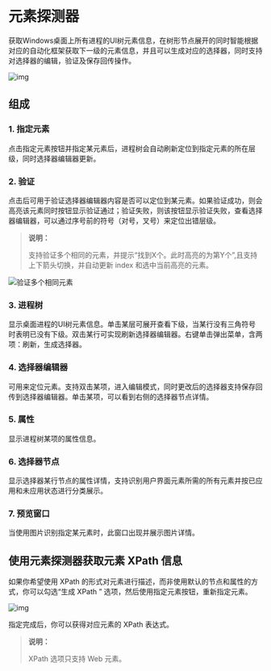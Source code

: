 # 元素探测器

获取Windows桌面上所有进程的UI树元素信息，在树形节点展开的同时智能根据对应的自动化框架获取下一级的元素信息，并且可以生成对应的选择器，同时支持对选择器的编辑，验证及保存回传操作。 

![img](https://docimages.blob.core.chinacloudapi.cn/images/Amanda/uidetector20201208.png)

## 组成

### 1. 指定元素

点击指定元素按钮并指定某元素后，进程树会自动刷新定位到指定元素的所在层级，同时选择器编辑器更新。
### 2. 验证

点击后可用于验证选择器编辑器内容是否可以定位到某元素。如果验证成功，则会高亮该元素同时按钮显示验证通过；验证失败，则该按钮显示验证失败，查看选择器编辑器，可以通过序号前的符号（对号，叉号）来定位出错层级。

>**说明：**
>
>支持验证多个相同的元素，并提示“找到X个。此时高亮的为第Y个”,且支持上下箭头切换，并自动更新 index 和选中当前高亮的元素。

![验证多个相同元素](https://docimages.blob.core.chinacloudapi.cn/images/Amanda/check20201208.png)

### 3. 进程树

显示桌面进程的UI树元素信息。单击某层可展开查看下级，当某行没有三角符号时表明已没有下级。双击某行可实现刷新选择器编辑器。右键单击弹出菜单，含两项：刷新，生成选择器。
### 4. 选择器编辑器

可用来定位元素。支持双击某项，进入编辑模式，同时更改后的选择器支持保存回传到选择器编辑器。单击某项，可以看到右侧的选择器节点详情。
### 5. 属性

显示进程树某项的属性信息。
### 6. 选择器节点

显示选择器某行节点的属性详情，支持识别用户界面元素所需的所有元素并按已应用和未应用状态进行分类展示。
### 7. 预览窗口

当使用图片识别指定某元素时，此窗口出现并展示图片详情。

## 使用元素探测器获取元素 XPath 信息

如果你希望使用 XPath 的形式对元素进行描述，而非使用默认的节点和属性的方式，你可以勾选“生成 XPath ” 选项，然后使用指定元素按钮，重新指定元素。

![img](https://docimages.blob.core.chinacloudapi.cn/images/Amanda/Tutorial/Selector/%E5%85%83%E7%B4%A0%E6%8E%A2%E6%B5%8B%E5%99%A8XPath.jpg)

指定完成后，你可以获得对应元素的 XPath 表达式。

>**说明：**
>
> XPath 选项只支持 Web 元素。
